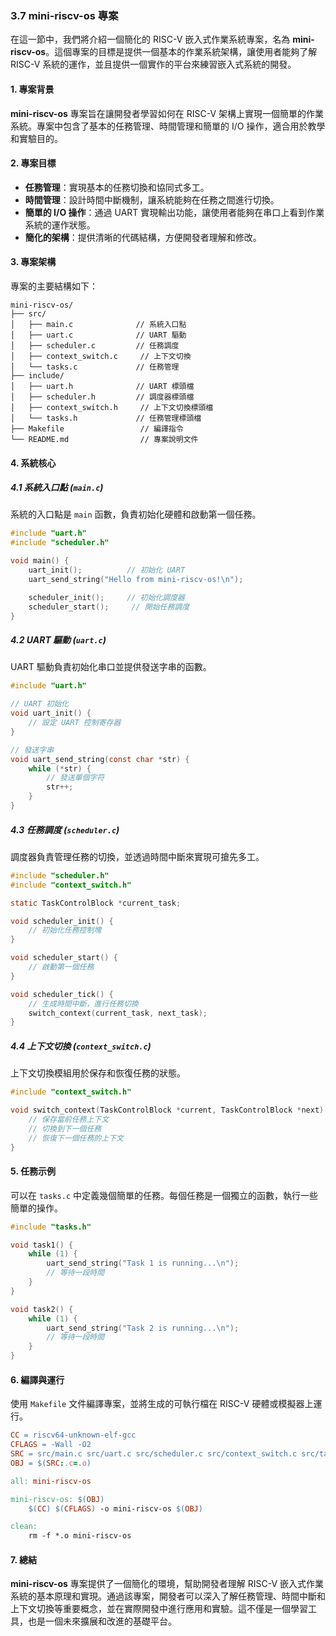 ### 3.7 mini-riscv-os 專案

在這一節中，我們將介紹一個簡化的 RISC-V 嵌入式作業系統專案，名為 **mini-riscv-os**。這個專案的目標是提供一個基本的作業系統架構，讓使用者能夠了解 RISC-V 系統的運作，並且提供一個實作的平台來練習嵌入式系統的開發。

#### 1. 專案背景

**mini-riscv-os** 專案旨在讓開發者學習如何在 RISC-V 架構上實現一個簡單的作業系統。專案中包含了基本的任務管理、時間管理和簡單的 I/O 操作，適合用於教學和實驗目的。

#### 2. 專案目標

- **任務管理**：實現基本的任務切換和協同式多工。
- **時間管理**：設計時間中斷機制，讓系統能夠在任務之間進行切換。
- **簡單的 I/O 操作**：通過 UART 實現輸出功能，讓使用者能夠在串口上看到作業系統的運作狀態。
- **簡化的架構**：提供清晰的代碼結構，方便開發者理解和修改。

#### 3. 專案架構

專案的主要結構如下：

```
mini-riscv-os/
├── src/
│   ├── main.c              // 系統入口點
│   ├── uart.c              // UART 驅動
│   ├── scheduler.c         // 任務調度
│   ├── context_switch.c     // 上下文切換
│   └── tasks.c             // 任務管理
├── include/
│   ├── uart.h              // UART 標頭檔
│   ├── scheduler.h         // 調度器標頭檔
│   ├── context_switch.h     // 上下文切換標頭檔
│   └── tasks.h             // 任務管理標頭檔
├── Makefile                 // 編譯指令
└── README.md                // 專案說明文件
```

#### 4. 系統核心

##### 4.1 系統入口點 (`main.c`)

系統的入口點是 `main` 函數，負責初始化硬體和啟動第一個任務。

```c
#include "uart.h"
#include "scheduler.h"

void main() {
    uart_init();          // 初始化 UART
    uart_send_string("Hello from mini-riscv-os!\n");

    scheduler_init();     // 初始化調度器
    scheduler_start();     // 開始任務調度
}
```

##### 4.2 UART 驅動 (`uart.c`)

UART 驅動負責初始化串口並提供發送字串的函數。

```c
#include "uart.h"

// UART 初始化
void uart_init() {
    // 設定 UART 控制寄存器
}

// 發送字串
void uart_send_string(const char *str) {
    while (*str) {
        // 發送單個字符
        str++;
    }
}
```

##### 4.3 任務調度 (`scheduler.c`)

調度器負責管理任務的切換，並透過時間中斷來實現可搶先多工。

```c
#include "scheduler.h"
#include "context_switch.h"

static TaskControlBlock *current_task;

void scheduler_init() {
    // 初始化任務控制塊
}

void scheduler_start() {
    // 啟動第一個任務
}

void scheduler_tick() {
    // 生成時間中斷，進行任務切換
    switch_context(current_task, next_task);
}
```

##### 4.4 上下文切換 (`context_switch.c`)

上下文切換模組用於保存和恢復任務的狀態。

```c
#include "context_switch.h"

void switch_context(TaskControlBlock *current, TaskControlBlock *next) {
    // 保存當前任務上下文
    // 切換到下一個任務
    // 恢復下一個任務的上下文
}
```

#### 5. 任務示例

可以在 `tasks.c` 中定義幾個簡單的任務。每個任務是一個獨立的函數，執行一些簡單的操作。

```c
#include "tasks.h"

void task1() {
    while (1) {
        uart_send_string("Task 1 is running...\n");
        // 等待一段時間
    }
}

void task2() {
    while (1) {
        uart_send_string("Task 2 is running...\n");
        // 等待一段時間
    }
}
```

#### 6. 編譯與運行

使用 `Makefile` 文件編譯專案，並將生成的可執行檔在 RISC-V 硬體或模擬器上運行。

```makefile
CC = riscv64-unknown-elf-gcc
CFLAGS = -Wall -O2
SRC = src/main.c src/uart.c src/scheduler.c src/context_switch.c src/tasks.c
OBJ = $(SRC:.c=.o)

all: mini-riscv-os

mini-riscv-os: $(OBJ)
    $(CC) $(CFLAGS) -o mini-riscv-os $(OBJ)

clean:
    rm -f *.o mini-riscv-os
```

#### 7. 總結

**mini-riscv-os** 專案提供了一個簡化的環境，幫助開發者理解 RISC-V 嵌入式作業系統的基本原理和實現。通過該專案，開發者可以深入了解任務管理、時間中斷和上下文切換等重要概念，並在實際開發中進行應用和實驗。這不僅是一個學習工具，也是一個未來擴展和改進的基礎平台。